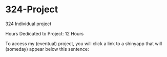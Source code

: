 # 324-Project
324 Individual project

Hours Dedicated to Project: 12 Hours

To access my (eventual) project, you will click a link to a shinyapp that will (someday) appear below this sentence:
